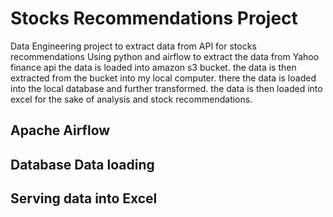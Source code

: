 # Stocks Recommendations Project
Data Engineering project to extract data from API for stocks recommendations
Using python and airflow to extract the data from Yahoo finance api
the data is loaded into amazon s3 bucket. the data is then extracted from 
the bucket into my local computer.
there the data is loaded into the local database and further transformed.
the data is then loaded into excel for the sake of analysis and stock 
recommendations.

## Apache Airflow

## Database Data loading

## Serving data into Excel
